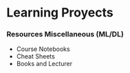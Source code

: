 # Learning Proyects

### Resources Miscellaneous (ML/DL)

* Course Notebooks
* Cheat Sheets
* Books and Lecturer
